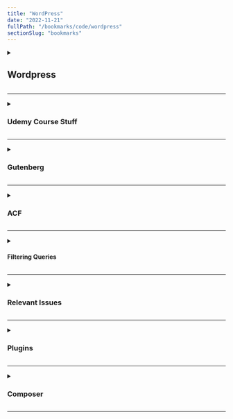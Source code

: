 ```yaml
---
title: "WordPress"
date: "2022-11-21"
fullPath: "/bookmarks/code/wordpress"
sectionSlug: "bookmarks"
---
```


<details>
<summary>

## Wordpress

</summary>

<p>

- [The Complete WordPress Website Business Course | Udemy](https://www.udemy.com/the-complete-wordpress-website-business-course/learn/v4/t/lecture/5249312?start=0)
- [Welcome to sFTP Client](https://www.sftpclient.io/gb)
- [Installing WordPress « WordPress Codex](https://codex.wordpress.org/Installing_WordPress#Famous_5-Minute_Installation)
- [wpbeginner - Google Search](https://www.google.com/search?q=wpbeginner&rlz=1C5CHFA_enUS779US779&oq=wpbeginner&aqs=chrome..69i57j0l5.4762j1j7&sourceid=chrome&ie=UTF-8)
- [Main Page « WordPress Codex](https://codex.wordpress.org/)
- [WPMU DEV Blog - Your WordPress Toolkit](https://premium.wpmudev.org/blog/)
- [User eXperience (UX) Archives • Yoast](https://yoast.com/cat/usability/)
- [Features | WPMU DEV - Your WordPress Toolkit](https://premium.wpmudev.org/features/)
- [A WordPress Tutorial for Beginners: Create Your First Site in 10 Steps - WPMU DEV](https://premium.wpmudev.org/blog/a-wordpress-tutorial-for-beginners-create-your-first-site-in-10-steps/)
- [Installing WordPress « WordPress Codex](https://codex.wordpress.org/Installing_WordPress#Famous_5-Minute_Installation)
- [Get Involved — WordPress](https://make.wordpress.org/)
- [Debug Bar | WordPress.org](https://wordpress.org/plugins/debug-bar/)
- [WordPress: $wpdb & SQL_CALC_FOUND_ROWS; How to fix it](https://wpartisan.me/tutorials/wordpress-database-queries-speed-sql_calc_found_rows)
- [Timber Twig and ACF Get image from custom field on taxonomy page - Stack Overflow](https://stackoverflow.com/questions/42725959/timber-twig-and-acf-get-image-from-custom-field-on-taxonomy-page)
- [Upstatement/skela-wp-theme: Skela is an opinionated but still fairly barebones WordPress theme.](https://github.com/upstatement/skela-wp-theme)

</p>
</details>

---

<details>
<summary>

### Udemy Course Stuff

</summary>

<p>


</p>
</details>

---

<details>
<summary>

### Gutenberg

</summary>

<p>

- [saurookadook/gutenberg: Printing since 1440. Development hub for the editor focus in core. Beta plugin is available from the official WordPress repository.](https://github.com/saurookadook/gutenberg)
- [The new Gutenberg editing experience](https://wordpress.org/gutenberg/)
- [Learning Gutenberg: A Primer with create-guten-block | CSS-Tricks](https://css-tricks.com/learning-gutenberg-3-primer-with-create-guten-block/)
- [ahmadawais/create-guten-block: 🔥 ⚛‏ 📦 A zero-configuration #0CJS developer toolkit for building WordPress Gutenberg block plugins.](https://github.com/ahmadawais/create-guten-block#getting-started)
- [WordPress Functionality Plugins | CSS-Tricks](https://css-tricks.com/wordpress-functionality-plugins/)
- [cgb-scripts - npm](https://www.npmjs.com/package/cgb-scripts)
- [How to replace the Document Settings panels or controls? · Issue #6533 · WordPress/gutenberg](https://github.com/WordPress/gutenberg/issues/6533)
- [Add SlotFill in Status & Availability panel to match existing hook by ryanwelcher · Pull Request #6300 · WordPress/gutenberg](https://github.com/WordPress/gutenberg/pull/6300)
- [Native Gutenberg Extensibility Overview · Issue #3330 · WordPress/gutenberg](https://github.com/WordPress/gutenberg/issues/3330)
- [danielbachhuber/gutenberg-migration-guide: Documents WordPress Classic Editor integration points and their Gutenberg equivalents](https://github.com/danielbachhuber/gutenberg-migration-guide)
- [ACF | ACF 5.8 - Introducing ACF Blocks for Gutenberg](https://www.advancedcustomfields.com/blog/acf-5-8-introducing-acf-blocks-for-gutenberg/)

</p>
</details>

---

<details>
<summary>

### ACF

</summary>

<p>

- [ACF | Relationship](https://www.advancedcustomfields.com/resources/relationship/)
- [ACF | acf/fields/relationship/query](https://www.advancedcustomfields.com/resources/acf-fields-relationship-query/)
- [How can I filter a posts relationship field by the current category edit screen? - ACF Support](https://support.advancedcustomfields.com/forums/topic/how-can-i-filter-a-posts-relationship-field-by-the-current-category-edit-screen/)
- [ACF: Better Search | WordPress.org](https://wordpress.org/plugins/acf-better-search/)

</p>
</details>

---

<details>
<summary>

#### Filtering Queries

</summary>

<p>

- [how to access value in select field for query acf field wordpress - Google Search](https://www.google.com/search?rlz=1C5CHFA_enUS779US779&ei=SHbQW_rXJ-KMjwSN0Lr4Dw&q=how+to+access+value+in+select+field+for+query+acf+field+wordpress&oq=how+to+access+value+in+select+field+for+query+acf+field+wordpress&gs_l=psy-ab.3...35658.41210..44082...4.0..0.117.392.2j2......0....1..gws-wiz.......0i71.yx6uC2LNAU0)
- [Class Reference/WP Query « WordPress Codex](https://codex.wordpress.org/Class_Reference/WP_Query#Return_Fields_Parameter)
- [ACF | acf/fields/post_object/query](https://www.advancedcustomfields.com/resources/acf-fields-post_object-query/)
- [ACF | acf/update_value](https://www.advancedcustomfields.com/resources/acf-update_value/)
- [Search in the relationship field with text - ACF Support](https://support.advancedcustomfields.com/forums/topic/search-in-the-relationship-field-with-text/)
- [acf select field search by title wordpress - Google Search](https://www.google.com/search?q=acf+select+field+search+by+title+wordpress&rlz=1C5CHFA_enUS779US779&oq=acf+select+field+search+by+title+wordpress&aqs=chrome..69i57.104397j0j1&sourceid=chrome&ie=UTF-8)
- [get select value in meta query - ACF Support](https://support.advancedcustomfields.com/forums/topic/get-select-value-in-meta-query/)

</p>
</details>

---

<details>
<summary>

### Relevant Issues

</summary>

<p>

- [#11302 (Bulk editing posts should pre-fill fields with the same value / allow for removal) – WordPress Trac](https://core.trac.wordpress.org/ticket/11302)

</p>
</details>

---

<details>
<summary>

### Plugins

</summary>

<p>

- [Bulk Move | WordPress.org](https://wordpress.org/plugins/bulk-move/)

</p>
</details>

---

<details>
<summary>

### Composer

</summary>

<p>

- [composer cheatsheet](https://devhints.io/composer)

</p>
</details>

---
